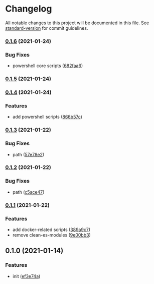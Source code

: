 # Changelog

All notable changes to this project will be documented in this file. See [standard-version](https://github.com/conventional-changelog/standard-version) for commit guidelines.

### [0.1.6](https://github.com/BlackGlory/scripts/compare/v0.1.5...v0.1.6) (2021-01-24)


### Bug Fixes

* powershell core scripts ([682faa6](https://github.com/BlackGlory/scripts/commit/682faa679ed6fcd6d77e4e28d67e2457caae119d))

### [0.1.5](https://github.com/BlackGlory/scripts/compare/v0.1.4...v0.1.5) (2021-01-24)

### [0.1.4](https://github.com/BlackGlory/scripts/compare/v0.1.3...v0.1.4) (2021-01-24)


### Features

* add powershell scripts ([866b57c](https://github.com/BlackGlory/scripts/commit/866b57c3033cc812084e2a613061ff17e293ddea))

### [0.1.3](https://github.com/BlackGlory/scripts/compare/v0.1.2...v0.1.3) (2021-01-22)


### Bug Fixes

* path ([57e78e2](https://github.com/BlackGlory/scripts/commit/57e78e2e9e7ff33c61d9d319b7bcd6c5fc8d3fa2))

### [0.1.2](https://github.com/BlackGlory/scripts/compare/v0.1.1...v0.1.2) (2021-01-22)


### Bug Fixes

* path ([c5ace47](https://github.com/BlackGlory/scripts/commit/c5ace47f8a523180b8cf86c815d9771cc23d1d46))

### [0.1.1](https://github.com/BlackGlory/scripts/compare/v0.1.0...v0.1.1) (2021-01-22)


### Features

* add docker-related scripts ([389a9c7](https://github.com/BlackGlory/scripts/commit/389a9c79787a8cde32b76b5f376cabe2bbcd44a0))
* remove clean-es-modules ([9e00bb3](https://github.com/BlackGlory/scripts/commit/9e00bb3a08d600b1f5634e275059819c720f263a))

## 0.1.0 (2021-01-14)


### Features

* init ([ef3e74a](https://github.com/BlackGlory/scripts/commit/ef3e74a87f15be0b413cc43892cb56eb3e294930))
